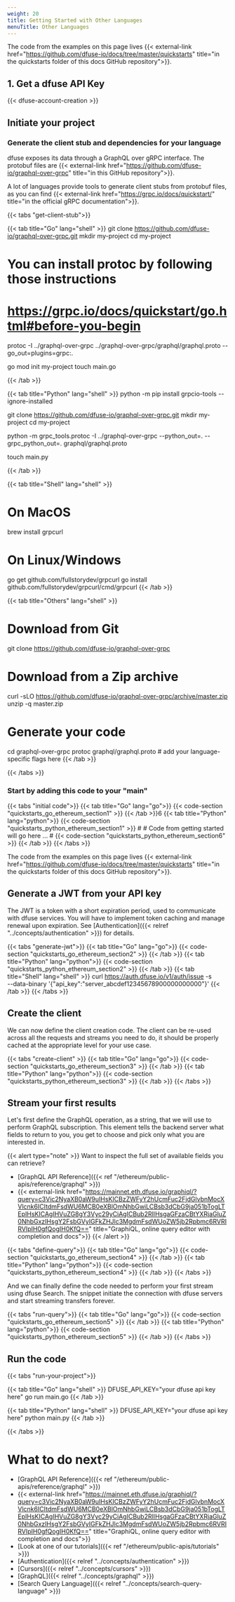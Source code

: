 ```yaml
---
weight: 20
title: Getting Started with Other Languages
menuTitle: Other Languages
---
```


The code from the examples on this page lives {{< external-link href="https://github.com/dfuse-io/docs/tree/master/quickstarts" title="in the quickstarts folder of this docs GitHub repository">}}.

## 1. Get a dfuse API Key

{{< dfuse-account-creation >}}

## Initiate your project
### Generate the client stub and dependencies for your language

dfuse exposes its data through a GraphQL over gRPC interface. The protobuf files are {{< external-link href="https://github.com/dfuse-io/graphql-over-grpc" title="in this GitHub repository">}}.

A lot of languages provide tools to generate client stubs from protobuf files, as you can find {{< external-link href="https://grpc.io/docs/quickstart/" title="in the official gRPC documentation">}}.

{{< tabs "get-client-stub">}}

{{< tab title="Go" lang="shell" >}}
git clone https://github.com/dfuse-io/graphql-over-grpc.git
mkdir my-project
cd my-project

# You can install protoc by following those instructions
# https://grpc.io/docs/quickstart/go.html#before-you-begin

protoc -I ../graphql-over-grpc ../graphql-over-grpc/graphql/graphql.proto --go_out=plugins=grpc:.

go mod init my-project
touch main.go

{{< /tab >}}

{{< tab title="Python" lang="shell" >}}
python -m pip install grpcio-tools --ignore-installed

git clone https://github.com/dfuse-io/graphql-over-grpc.git
mkdir my-project
cd my-project

python -m grpc_tools.protoc -I ../graphql-over-grpc --python_out=. --grpc_python_out=. graphql/graphql.proto

touch main.py

{{< /tab >}}

{{< tab title="Shell" lang="shell" >}}
# On MacOS
brew install grpcurl

# On Linux/Windows
go get github.com/fullstorydev/grpcurl
go install github.com/fullstorydev/grpcurl/cmd/grpcurl
{{< /tab >}}

{{< tab title="Others" lang="shell" >}}
# Download from Git
git clone https://github.com/dfuse-io/graphql-over-grpc

# Download from a Zip archive
curl -sLO https://github.com/dfuse-io/graphql-over-grpc/archive/master.zip
unzip -q master.zip

# Generate your code
cd graphql-over-grpc
protoc graphql/graphql.proto # add your language-specific flags here
{{< /tab >}}

{{< /tabs >}}

### Start by adding this code to your "main"

{{< tabs "initial code">}}
  {{< tab title="Go" lang="go">}}
    {{< code-section "quickstarts_go_ethereum_section1" >}}
  {{< /tab >}}6
  {{< tab title="Python" lang="python">}}
    {{< code-section "quickstarts_python_ethereum_section1" >}}
    #
    # Code from getting started will go here ...
    #
    {{< code-section "quickstarts_python_ethereum_section6" >}}
  {{< /tab >}}
{{< /tabs >}}

The code from the examples on this page lives {{< external-link href="https://github.com/dfuse-io/docs/tree/master/quickstarts" title="in the quickstarts folder of this docs GitHub repository">}}.

## Generate a JWT from your API key

The JWT is a token with a short expiration period, used to communicate with dfuse services. You will have to implement token caching and manage renewal upon expiration. See [Authentication]({{< relref "../concepts/authentication" >}}) for details.

{{< tabs "generate-jwt">}}
  {{< tab title="Go" lang="go">}}
    {{< code-section "quickstarts_go_ethereum_section2" >}}
  {{< /tab >}}
  {{< tab title="Python" lang="python">}}
    {{< code-section "quickstarts_python_ethereum_section2" >}}
  {{< /tab >}}
{{< tab title="Shell" lang="shell" >}}
curl https://auth.dfuse.io/v1/auth/issue -s \
  --data-binary '{"api_key":"server_abcdef12345678900000000000"}'
{{< /tab >}}
{{< /tabs >}}


## Create the client

We can now define the client creation code. The client can be re-used across all the requests and streams you need to do, it should be properly cached at the appropriate level for your use case.

{{< tabs "create-client" >}}
  {{< tab title="Go" lang="go">}}
    {{< code-section "quickstarts_go_ethereum_section3" >}}
  {{< /tab >}}
  {{< tab title="Python" lang="python">}}
    {{< code-section "quickstarts_python_ethereum_section3" >}}
  {{< /tab >}}
{{< /tabs >}}

## Stream your first results

Let's first define the GraphQL operation, as a string, that we will use to perform
GraphQL subscription. This element tells the backend server what fields to return
to you, you get to choose and pick only what you are interested in.

{{< alert type="note" >}}
Want to inspect the full set of available fields you can retrieve?

* [GraphQL API Reference]({{< ref "/ethereum/public-apis/reference/graphql" >}})
* {{< external-link href="https://mainnet.eth.dfuse.io/graphiql/?query=c3Vic2NyaXB0aW9uIHsKICBzZWFyY2hUcmFuc2FjdGlvbnMocXVlcnk6ICItdmFsdWU6MCB0eXBlOmNhbGwiLCBsb3dCbG9ja051bTogLTEpIHsKICAgIHVuZG8gY3Vyc29yCiAgICBub2RlIHsgaGFzaCBtYXRjaGluZ0NhbGxzIHsgY2FsbGVyIGFkZHJlc3MgdmFsdWUoZW5jb2Rpbmc6RVRIRVIpIH0gfQogIH0KfQ==" title="GraphiQL, online query editor with completion and docs">}}
{{< /alert >}}

{{< tabs "define-query">}}
  {{< tab title="Go" lang="go">}}
    {{< code-section "quickstarts_go_ethereum_section4" >}}
  {{< /tab >}}
  {{< tab title="Python" lang="python">}}
    {{< code-section "quickstarts_python_ethereum_section4" >}}
  {{< /tab >}}
{{< /tabs >}}

And we can finally define the code needed to perform your first stream using
dfuse Search. The snippet initiate the connection with dfuse servers and start
streaming transfers forever.

{{< tabs "run-query">}}
  {{< tab title="Go" lang="go">}}
    {{< code-section "quickstarts_go_ethereum_section5" >}}
  {{< /tab >}}
  {{< tab title="Python" lang="python">}}
    {{< code-section "quickstarts_python_ethereum_section5" >}}
  {{< /tab >}}
{{< /tabs >}}

## Run the code
{{< tabs "run-your-project">}}

{{< tab title="Go" lang="shell" >}}
DFUSE_API_KEY="your dfuse api key here" go run main.go
{{< /tab >}}

{{< tab title="Python" lang="shell" >}}
DFUSE_API_KEY="your dfuse api key here" python main.py
{{< /tab >}}

{{< /tabs >}}


# What to do next?

* [GraphQL API Reference]({{< ref "/ethereum/public-apis/reference/graphql" >}})
* {{< external-link href="https://mainnet.eth.dfuse.io/graphiql/?query=c3Vic2NyaXB0aW9uIHsKICBzZWFyY2hUcmFuc2FjdGlvbnMocXVlcnk6ICItdmFsdWU6MCB0eXBlOmNhbGwiLCBsb3dCbG9ja051bTogLTEpIHsKICAgIHVuZG8gY3Vyc29yCiAgICBub2RlIHsgaGFzaCBtYXRjaGluZ0NhbGxzIHsgY2FsbGVyIGFkZHJlc3MgdmFsdWUoZW5jb2Rpbmc6RVRIRVIpIH0gfQogIH0KfQ==" title="GraphiQL, online query editor with completion and docs">}}
* [Look at one of our tutorials]({{< ref "/ethereum/public-apis/tutorials" >}})
* [Authentication]({{< relref "../concepts/authentication" >}})
* [Cursors]({{< relref "../concepts/cursors" >}})
* [GraphQL]({{< relref "../concepts/graphql" >}})
* [Search Query Language]({{< relref "../concepts/search-query-language" >}})
